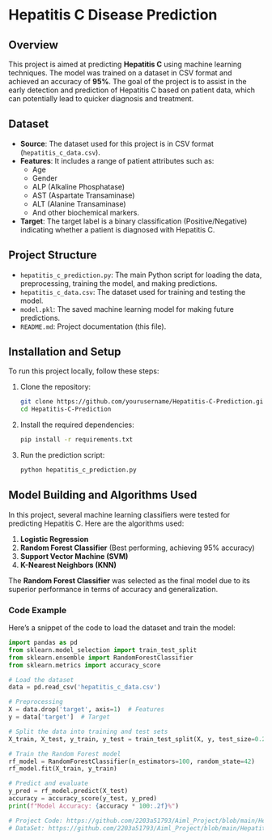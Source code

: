 # Hepatitis C Disease Prediction

## Overview
This project is aimed at predicting **Hepatitis C** using machine learning techniques. The model was trained on a dataset in CSV format and achieved an accuracy of **95%**. The goal of the project is to assist in the early detection and prediction of Hepatitis C based on patient data, which can potentially lead to quicker diagnosis and treatment.

## Dataset
- **Source**: The dataset used for this project is in CSV format (`hepatitis_c_data.csv`).
- **Features**: It includes a range of patient attributes such as:
  - Age
  - Gender
  - ALP (Alkaline Phosphatase)
  - AST (Aspartate Transaminase)
  - ALT (Alanine Transaminase)
  - And other biochemical markers.
- **Target**: The target label is a binary classification (Positive/Negative) indicating whether a patient is diagnosed with Hepatitis C.

## Project Structure
- `hepatitis_c_prediction.py`: The main Python script for loading the data, preprocessing, training the model, and making predictions.
- `hepatitis_c_data.csv`: The dataset used for training and testing the model.
- `model.pkl`: The saved machine learning model for making future predictions.
- `README.md`: Project documentation (this file).

## Installation and Setup
To run this project locally, follow these steps:

1. Clone the repository:
    ```bash
    git clone https://github.com/yourusername/Hepatitis-C-Prediction.git
    cd Hepatitis-C-Prediction
    ```

2. Install the required dependencies:
    ```bash
    pip install -r requirements.txt
    ```

3. Run the prediction script:
    ```bash
    python hepatitis_c_prediction.py
    ```

## Model Building and Algorithms Used
In this project, several machine learning classifiers were tested for predicting Hepatitis C. Here are the algorithms used:

1. **Logistic Regression**
2. **Random Forest Classifier** (Best performing, achieving 95% accuracy)
3. **Support Vector Machine (SVM)**
4. **K-Nearest Neighbors (KNN)**

The **Random Forest Classifier** was selected as the final model due to its superior performance in terms of accuracy and generalization.

### Code Example
Here’s a snippet of the code to load the dataset and train the model:

```python
import pandas as pd
from sklearn.model_selection import train_test_split
from sklearn.ensemble import RandomForestClassifier
from sklearn.metrics import accuracy_score

# Load the dataset
data = pd.read_csv('hepatitis_c_data.csv')

# Preprocessing
X = data.drop('target', axis=1)  # Features
y = data['target']  # Target

# Split the data into training and test sets
X_train, X_test, y_train, y_test = train_test_split(X, y, test_size=0.2, random_state=42)

# Train the Random Forest model
rf_model = RandomForestClassifier(n_estimators=100, random_state=42)
rf_model.fit(X_train, y_train)

# Predict and evaluate
y_pred = rf_model.predict(X_test)
accuracy = accuracy_score(y_test, y_pred)
print(f"Model Accuracy: {accuracy * 100:.2f}%")

# Project Code: https://github.com/2203a51793/Aiml_Project/blob/main/Hepatitis%20C%20prediction_Code.ipynb
# DataSet: https://github.com/2203a51793/Aiml_Project/blob/main/HepatitisCdata.csv
